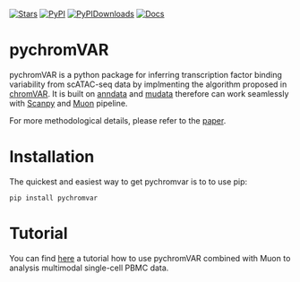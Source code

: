 [![Stars](https://img.shields.io/github/stars/lzj1769/pychromVAR?logo=GitHub&color=yellow)](https://github.com/lzj1769/pychromVAR/stargazers)
[![PyPI](https://img.shields.io/pypi/v/pychromvar?logo=PyPI)](https://pypi.org/project/pychromvar/)
[![PyPIDownloads](https://static.pepy.tech/badge/pychromvar)](https://static.pepy.tech/badge/pychromvar)
[![Docs](https://readthedocs.org/projects/pychromvar/badge/?version=latest)](https://pychromvar.readthedocs.io)

# pychromVAR 

pychromVAR is a python package for inferring transcription factor binding variability from scATAC-seq data by implmenting the algorithm proposed in [chromVAR](https://github.com/GreenleafLab/chromVAR). It is built on [anndata](https://anndata.readthedocs.io/en/latest/) and [mudata](https://mudata.readthedocs.io/en/latest/) therefore can work seamlessly with [Scanpy](https://scanpy.readthedocs.io/en/stable/index.html) and [Muon](https://gtca.github.io/muon/) pipeline. 

For more methodological details, please refer to the [paper](https://www.nature.com/articles/nmeth.4401). 

# Installation

The quickest and easiest way to get pychromvar is to to use pip:

```shell
pip install pychromvar
```

# Tutorial

You can find [here](https://github.com/lzj1769/pychromVAR/blob/main/tutorial/tutorial.ipynb) a tutorial how to use pychromVAR combined with Muon to analysis multimodal single-cell PBMC data.


